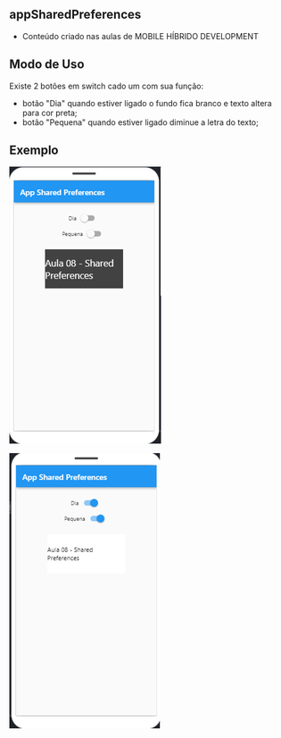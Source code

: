 ## appSharedPreferences

- Conteúdo criado nas aulas de MOBILE HÍBRIDO DEVELOPMENT

## Modo de Uso

Existe 2 botões em switch cado um com sua função:

- botão "Dia" quando estiver ligado o fundo fica branco e texto altera para cor preta;
- botão "Pequena" quando estiver ligado diminue a letra do texto;

## Exemplo
![PRINT!](desligado.png)

![PRINT!](ligado.png)
